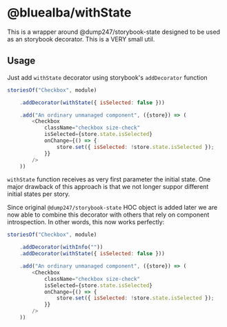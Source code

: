 @bluealba/withState
===
This is a wrapper around @dump247/storybook-state designed to be used as an storybook decorator. This is a VERY small util.

## Usage

Just add `withState` decorator using storybook's `addDecorator` function

```javascript
storiesOf("Checkbox", module)

	.addDecorator(withState({ isSelected: false }))

	.add("An ordinary unmanaged component", ({store}) => (
		<Checkbox
			className="checkbox size-check"
			isSelected={store.state.isSelected}
			onChange={() => {
				store.set({ isSelected: !store.state.isSelected });
			}}
		/>
	))
```

`withState` function receives as very first parameter the initial state. One major drawback of this approach is that we not longer suppor different initial states per story.

Since original `@dump247/storybook-state` HOC object is added later we are now able to combine this decorator with others that rely on component introspection. In other words, this now works perfectly:

```javascript
storiesOf("Checkbox", module)

	.addDecorator(withInfo(""))
	.addDecorator(withState({ isSelected: false }))

	.add("An ordinary unmanaged component", ({store}) => (
		<Checkbox
			className="checkbox size-check"
			isSelected={store.state.isSelected}
			onChange={() => {
				store.set({ isSelected: !store.state.isSelected });
			}}
		/>
	))
```
